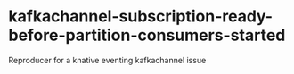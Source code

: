 # kafkachannel-subscription-ready-before-partition-consumers-started
Reproducer for a knative eventing kafkachannel issue
